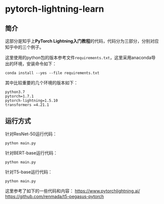 # pytorch-lightning-learn

## 简介

这部分是知乎上**PyTorch Lightning入门教程**的代码，代码分为三部分，分别对应知乎中的三个例子。

这里使用的python包的版本参考文件`requirements.txt`，这里采用anaconda导出的环境，安装命令如下：

```
conda install --yes --file requirements.txt
```

其中比较重要的几个环境的版本如下：
```
python3.7
pytorch=1.7.1
pytorch-lightning=1.5.10
transformers =4.21.1
```

## 运行方式

针对ResNet-50运行代码：

```
python main.py
```

针对BERT-base运行代码：

```
python main.py
```

针对T5-base运行代码：

```
python main.py
```


这里参考了如下的一些代码和内容：
https://www.pytorchlightning.ai/
https://github.com/renmada/t5-pegasus-pytorch